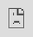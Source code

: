 ```yaml
---
title: The Wave of Life (Music Video)
---
```


<div class="video">
  <iframe src="https://streamable.com/s/1t548/xdevpt" frameborder="0" width="100%" height="100%" allowfullscreen style="width:100%;height:100%;position:absolute;left:0px;top:0px;overflow:hidden;"></iframe>
</div>

[Facebook post][1]:

> Here's the first glimpse into the new album. This song, which is called The Wave of Life, features six different people collaborating in a variety of ways. The song is about friendships and relationships. It’s about overcoming adversity and finding joy and gratitude no matter what. It’s about breaking away from the norm and living every day uncomfortable. It’s about forgiveness and making peace with the people from your past. It’s about celebrating life, and remembering those who have finished their wave of life. This is from my upcoming album, The Illusion of Progress. It's almost done. I hope you like it.

[1]:	https://www.facebook.com/502651204/posts/10155851591376205?s=502651204&v=i&sfns=mo